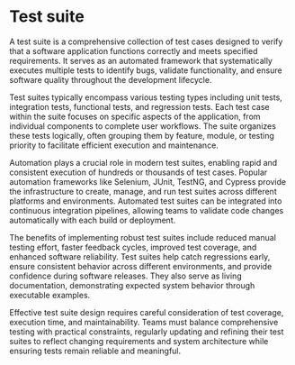 # Test suite

A test suite is a comprehensive collection of test cases designed to verify that a software application functions correctly and meets specified requirements. It serves as an automated framework that systematically executes multiple tests to identify bugs, validate functionality, and ensure software quality throughout the development lifecycle.

Test suites typically encompass various testing types including unit tests, integration tests, functional tests, and regression tests. Each test case within the suite focuses on specific aspects of the application, from individual components to complete user workflows. The suite organizes these tests logically, often grouping them by feature, module, or testing priority to facilitate efficient execution and maintenance.

Automation plays a crucial role in modern test suites, enabling rapid and consistent execution of hundreds or thousands of test cases. Popular automation frameworks like Selenium, JUnit, TestNG, and Cypress provide the infrastructure to create, manage, and run test suites across different platforms and environments. Automated test suites can be integrated into continuous integration pipelines, allowing teams to validate code changes automatically with each build or deployment.

The benefits of implementing robust test suites include reduced manual testing effort, faster feedback cycles, improved test coverage, and enhanced software reliability. Test suites help catch regressions early, ensure consistent behavior across different environments, and provide confidence during software releases. They also serve as living documentation, demonstrating expected system behavior through executable examples.

Effective test suite design requires careful consideration of test coverage, execution time, and maintainability. Teams must balance comprehensive testing with practical constraints, regularly updating and refining their test suites to reflect changing requirements and system architecture while ensuring tests remain reliable and meaningful.
